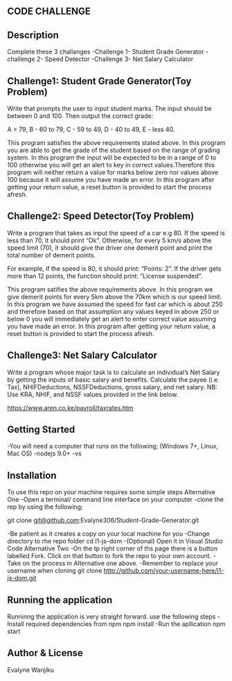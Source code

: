 ## CODE CHALLENGE


## Description
Complete these 3 challanges 
-Challenge 1- Student Grade Generator
-challenge 2- Speed Detector
-Challenge 3- Net Salary Calculator
## Challenge1: Student Grade Generator(Toy Problem)
Write that prompts the user to input student marks. The input should be between 0 and 100. Then output the correct grade: 

A > 79, B - 60 to 79, C -  59 to 49, D - 40 to 49, E - less 40.

This program satisfies the above requirements stated above. In this program you are able to get the grade of the student based on the range of grading system.
In this program the input will be expected to be in a range of 0 to 100 otherwise you will get an alert to key in correct values.Therefore this program will neither return a value for marks below zero nor values above 100 because it will assume you have made an error.
In this program after getting your return value, a reset button is provided to start the process afresh.
## Challenge2: Speed Detector(Toy Problem)
Write a program that takes as input the speed of a car e.g 80. If the speed is less than 70, it should print “Ok”. Otherwise, for every 5 km/s above the speed limit (70), it should give the driver one demerit point and print the total number of demerit points.

For example, if the speed is 80, it should print: “Points: 2”. If the driver gets more than 12 points, the function should print: “License suspended”.

This program satifies the above requirements above. In this program we give demerit points for every 5km above the 70km which is our speed limit. In this program we have assumed the speed for fast car which is about 250 and therefore based on that assumption any values keyed in above 250 or below 0 you will immediately get an alert to enter correct value assuming you have made an error.
In this program after getting your return value, a reset button is provided to start the process afresh.
## Challenge3: Net Salary Calculator
Write a program whose major task is to calculate an individual’s Net Salary by getting the inputs of basic salary and benefits. Calculate the payee (i.e. Tax), NHIFDeductions, NSSFDeductions, gross salary, and net salary. 
NB: Use KRA, NHIF, and NSSF values provided in the link below.

https://www.aren.co.ke/payroll/taxrates.htm


## Getting Started
-You will need a computer that runs on the following;
(Windows 7+, Linux, Mac OS)
-nodejs 9.0+
-vs

## Installation
To use this repo on your machine requires some simple steps
Alternative One
-Open a terminal/ command line interface on your computer
-clone the rep by using the following;

git clone git@github.com:Evalyne306/Student-Grade-Generator.git

-Be patient as it creates a copy on your local machine for you
-Change directory to rhe repo folder
cd l1-js-dom
-(Optional) Open it in Visual Studio Code
Alternative Two
-On the tp right corner of ths page there is a button labelled Fork.
Click on that button to fork the repo to your own account.
-Take on the process in Alternative one above.
-Remember to replace your username when cloning
git clone http://github.com/your-username-here/l1-js-dom.git
## Running the application
Runninng the application is very straight forward. use the following steps
-Install required dependencies from npm
   npm install
-Run the apllication
   npm start


## Author & License
Evalyne Wanjiku